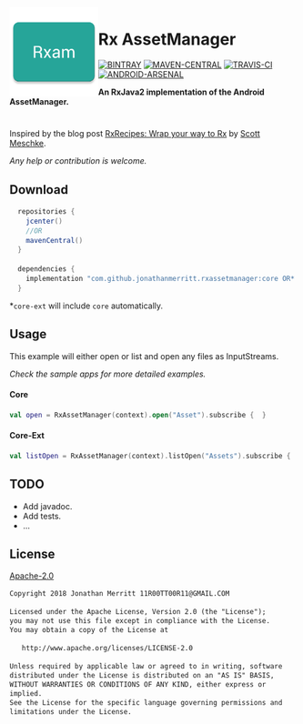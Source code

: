 <img src="https://raw.githubusercontent.com/JonathanMerritt/RxAssetManager/master/app/src/main/ic_launcher-web.png" width="156" align="left"/>

# Rx AssetManager
[![BINTRAY][BINTRAY-SVG]][BINTRAY]
[![MAVEN-CENTRAL][MAVEN-CENTRAL-SVG]][MAVEN-CENTRAL]
[![TRAVIS-CI][TRAVIS-CI-SVG]][TRAVIS-CI]
[![ANDROID-ARSENAL][ANDROID-ARSENAL-SVG]][ANDROID-ARSENAL]

**An RxJava2 implementation of the Android AssetManager.**

#

Inspired by the blog post [RxRecipes: Wrap your way to Rx][RX-RECIPES] by [Scott Meschke][SCOTT-MESCHKE].

_Any help or contribution is welcome._

## Download
```groovy
  repositories {
    jcenter()
    //OR
    mavenCentral()
  }

  dependencies {
    implementation "com.github.jonathanmerritt.rxassetmanager:core OR* core-ext:x.y.z"
  }
```

*`core-ext` will include `core` automatically.


## Usage
This example will either open or list and open any files as InputStreams.

_Check the sample apps for more detailed examples._

#### Core
```kotlin
val open = RxAssetManager(context).open("Asset").subscribe {  }
```

#### Core-Ext
```kotlin
val listOpen = RxAssetManager(context).listOpen("Assets").subscribe {  }
```

## TODO
- Add javadoc.
- Add tests.
- ...

## License
[Apache-2.0][LICENSE]

    Copyright 2018 Jonathan Merritt 11R00TT00R11@GMAIL.COM

    Licensed under the Apache License, Version 2.0 (the "License");
    you may not use this file except in compliance with the License.
    You may obtain a copy of the License at

       http://www.apache.org/licenses/LICENSE-2.0

    Unless required by applicable law or agreed to in writing, software
    distributed under the License is distributed on an "AS IS" BASIS,
    WITHOUT WARRANTIES OR CONDITIONS OF ANY KIND, either express or implied.
    See the License for the specific language governing permissions and
    limitations under the License.

[BINTRAY-SVG]:https://img.shields.io/bintray/v/jonathanmerritt/RxAssetManager/core.svg?style=flat-square&colorB=067EC4&label=Bintray
[BINTRAY]:https://bintray.com/jonathanmerritt/RxAssetManager/core/_latestVersion
[MAVEN-CENTRAL-SVG]: https://img.shields.io/maven-central/v/com.github.jonathanmerritt.rxassetmanager/core.svg?style=flat-square&colorB=067EC4&label=MavenCentral
[MAVEN-CENTRAL]: http://repo1.maven.org/maven2/com/github/jonathanmerritt/rxassetmanager/core
[TRAVIS-CI-SVG]: https://img.shields.io/travis/JonathanMerritt/RxAssetManager.svg?style=flat-square&colorB=067EC4&label=TravisCI
[TRAVIS-CI]: https://travis-ci.org/JonathanMerritt/RxAssetManager
[ANDROID-ARSENAL-SVG]: https://img.shields.io/badge/AndroidArsenal-RxAssetManager-blue.svg?style=flat-square
[ANDROID-ARSENAL]: https://android-arsenal.com/details/1/6855

[RELEASES]: https://github.com/JonathanMerritt/RxAssetManager/releases
[LICENSE]: https://github.com/JonathanMerritt/RxAssetManager/blob/master/LICENSE.txt
[RX-RECIPES]: https://hackernoon.com/rxrecipes-wrap-your-way-to-rx-fd40eb5254b6
[SCOTT-MESCHKE]: https://github.com/scottmeschke